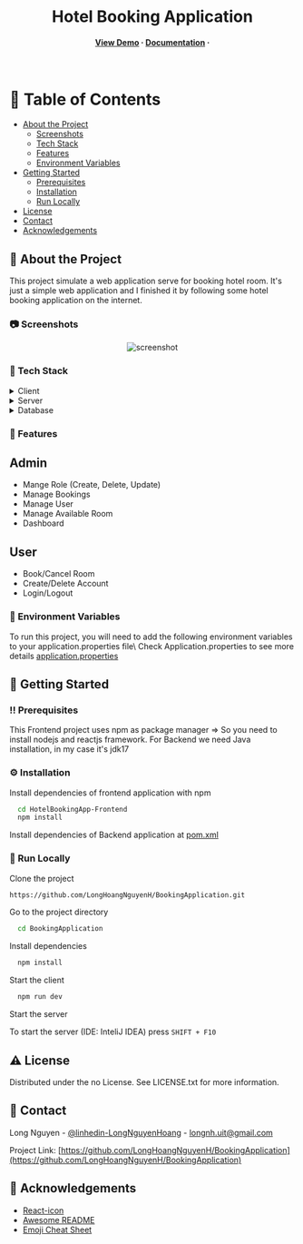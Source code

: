 <div align="center">

  <h1>Hotel Booking Application</h1>
    
<h4>
    <a href="http://hotelbookingapp.s3-website-ap-southeast-2.amazonaws.com/">View Demo</a>
  <span> · </span>
    <a href="https://github.com/LongHoangNguyenH/BookingApplication/blob/main/README.md">Documentation</a>
  <span> · </span>
</div>

<br />

<!-- Table of Contents -->
# :notebook_with_decorative_cover: Table of Contents

- [About the Project](#star2-about-the-project)
  * [Screenshots](#camera-screenshots)
  * [Tech Stack](#space_invader-tech-stack)
  * [Features](#dart-features)
  * [Environment Variables](#key-environment-variables)
- [Getting Started](#toolbox-getting-started)
  * [Prerequisites](#bangbang-prerequisites)
  * [Installation](#gear-installation)
  * [Run Locally](#running-run-locally)
- [License](#warning-license)
- [Contact](#handshake-contact)
- [Acknowledgements](#gem-acknowledgements)

  

<!-- About the Project -->
## :star2: About the Project
This project simulate a web application serve for booking hotel room. It's just a simple web application and I finished it by following some 
hotel booking application on the internet.

<!-- Screenshots -->
### :camera: Screenshots

<div align="center"> 
  <img src="https://imgur.com/KPHf88X" alt="screenshot" />
</div>

<!-- TechStack -->
### :space_invader: Tech Stack

<details>
  <summary>Client</summary>
  <ul>
    <li><a href="https://reactjs.org/">React.js</a></li>
  </ul>
</details>

<details>
  <summary>Server</summary>
  <ul>   
    <li><a href="https://spring.io/projects/spring-boot/">Spring Boot</a></li>
    
  </ul>
</details>

<details>
<summary>Database</summary>
  <ul>
    <li><a href="https://www.mysql.com/">Mysql</a></li>
  </ul>
</details>

<!-- Features -->
### :dart: Features
## Admin 
- Mange Role (Create, Delete, Update)
- Manage Bookings
- Manage User
- Manage Available Room
- Dashboard
## User
- Book/Cancel Room
- Create/Delete Account
- Login/Logout


<!-- Env Variables -->
### :key: Environment Variables

To run this project, you will need to add the following environment variables to your application.properties file\\
Check Application.properties to see more details
[application.properties](https://github.com/LongHoangNguyenH/BookingApplication/blob/main/HotelBookingApp-Backend/src/main/resources/application.properties)

<!-- Getting Started -->
## 	:toolbox: Getting Started

<!-- Prerequisites -->
### :bangbang: Prerequisites

This Frontend project uses npm as package manager => So you need to install nodejs and reactjs framework.
For Backend we need Java installation, in my case it's jdk17

<!-- Installation -->
### :gear: Installation

Install dependencies of frontend application with npm

```bash
  cd HotelBookingApp-Frontend
  npm install
```
Install dependencies of Backend application at [pom.xml](https://github.com/LongHoangNguyenH/BookingApplication/blob/main/HotelBookingApp-Backend/pom.xml)

<!-- Run Locally -->
### :running: Run Locally

Clone the project

```bash
https://github.com/LongHoangNguyenH/BookingApplication.git
```

Go to the project directory

```bash
  cd BookingApplication
```

Install dependencies

```bash
  npm install
```

Start the client

```bash
  npm run dev
```

Start the server 

To start the server (IDE: InteliJ IDEA) press `SHIFT + F10`

<!-- License -->
## :warning: License

Distributed under the no License. See LICENSE.txt for more information.


<!-- Contact -->
## :handshake: Contact

Long Nguyen - [@linhedin-LongNguyenHoang](https://www.linkedin.com/in/long-nguyen-hoang-1141b225b/) - longnh.uit@gmail.com

Project Link: [https://github.com/LongHoangNguyenH/BookingApplication](https://github.com/LongHoangNguyenH/BookingApplication) 


<!-- Acknowledgments -->
## :gem: Acknowledgements
 - [React-icon](https://react-icons.github.io/react-icons/)
 - [Awesome README](https://github.com/matiassingers/awesome-readme)
 - [Emoji Cheat Sheet](https://github.com/ikatyang/emoji-cheat-sheet/blob/master/README.md#travel--places)

